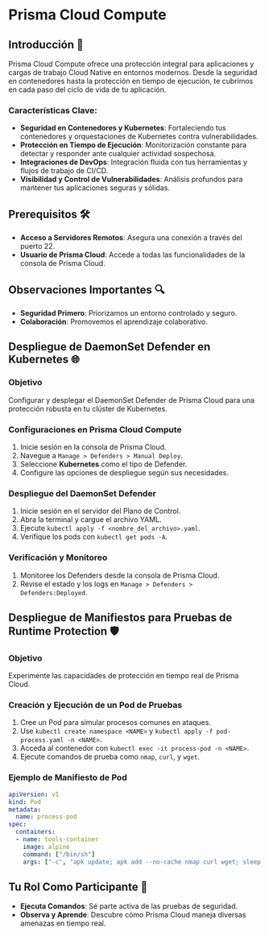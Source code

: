 # Prisma Cloud Compute

## Introducción 🚀

Prisma Cloud Compute ofrece una protección integral para aplicaciones y cargas de trabajo Cloud Native en entornos modernos. Desde la seguridad en contenedores hasta la protección en tiempo de ejecución, te cubrimos en cada paso del ciclo de vida de tu aplicación.

### Características Clave:

- **Seguridad en Contenedores y Kubernetes**: Fortaleciendo tus contenedores y orquestaciones de Kubernetes contra vulnerabilidades.
- **Protección en Tiempo de Ejecución**: Monitorización constante para detectar y responder ante cualquier actividad sospechosa.
- **Integraciones de DevOps**: Integración fluida con tus herramientas y flujos de trabajo de CI/CD.
- **Visibilidad y Control de Vulnerabilidades**: Análisis profundos para mantener tus aplicaciones seguras y sólidas.

## Prerequisitos 🛠️

- **Acceso a Servidores Remotos**: Asegura una conexión a través del puerto 22.
- **Usuario de Prisma Cloud**: Accede a todas las funcionalidades de la consola de Prisma Cloud.

## Observaciones Importantes 🔍

- **Seguridad Primero**: Priorizamos un entorno controlado y seguro.
- **Colaboración**: Promovemos el aprendizaje colaborativo.

## Despliegue de DaemonSet Defender en Kubernetes 🌐

### Objetivo

Configurar y desplegar el DaemonSet Defender de Prisma Cloud para una protección robusta en tu clúster de Kubernetes.

### Configuraciones en Prisma Cloud Compute

1. Inicie sesión en la consola de Prisma Cloud.
2. Navegue a `Manage > Defenders > Manual Deploy`.
3. Seleccione **Kubernetes** como el tipo de Defender.
4. Configure las opciones de despliegue según sus necesidades.

### Despliegue del DaemonSet Defender

1. Inicie sesión en el servidor del Plano de Control.
2. Abra la terminal y cargue el archivo YAML.
3. Ejecute `kubectl apply -f <nombre_del_archivo>.yaml`.
4. Verifique los pods con `kubectl get pods -A`.

### Verificación y Monitoreo

1. Monitoree los Defenders desde la consola de Prisma Cloud.
2. Revise el estado y los logs en `Manage > Defenders > Defenders:Deployed`.

## Despliegue de Manifiestos para Pruebas de Runtime Protection 🛡️

### Objetivo

Experimente las capacidades de protección en tiempo real de Prisma Cloud.

### Creación y Ejecución de un Pod de Pruebas

1. Cree un Pod para simular procesos comunes en ataques.
2. Use `kubectl create namespace <NAME>` y `kubectl apply -f pod-process.yaml -n <NAME>`.
3. Acceda al contenedor con `kubectl exec -it process-pod -n <NAME>`.
4. Ejecute comandos de prueba como `nmap`, `curl`, y `wget`.

### Ejemplo de Manifiesto de Pod

```yaml
apiVersion: v1
kind: Pod
metadata:
  name: process-pod
spec:
  containers:
  - name: tools-container
    image: alpine
    command: ["/bin/sh"]
    args: ["-c", "apk update; apk add --no-cache nmap curl wget; sleep infinity"]
```

## Tu Rol Como Participante 🌟

- **Ejecuta Comandos**: Sé parte activa de las pruebas de seguridad.
- **Observa y Aprende**: Descubre cómo Prisma Cloud maneja diversas amenazas en tiempo real.


